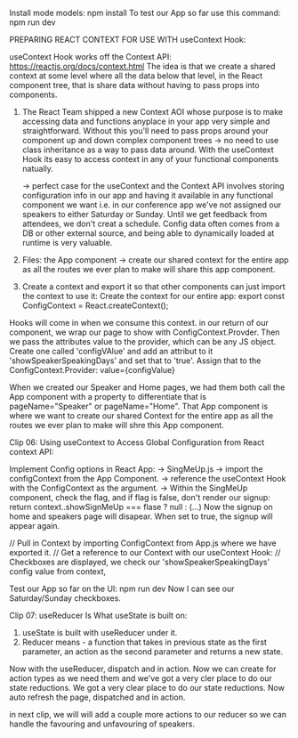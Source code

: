 Install mode models: npm install
To test our App so far use this command: npm run dev

PREPARING REACT CONTEXT FOR USE WITH useContext Hook:

useContext Hook works off the Context API: https://reactjs.org/docs/context.html
The idea is that we create a shared context at some level where all the data below that level, in the React component tree, that is share data without
having to pass props into components.

1. The React Team shipped a new Context AOI whose purpose is to make accessing data and functions anyplace in your app very simple and straightforward.
   Without this you'll need to pass props around your component up and down complex component trees -> no need to use class inheritance as a way to pass data around. With the useContext Hook its easy to access context in any of your functional components natually.

   -> perfect case for the useContext and the Context API involves storing configuration info in our app and having it available in any functional component we want i.e. in our conference app we've not assigned our speakers to either Saturday or Sunday. Until we get feedback from attendees, we don't creat a schedule. Config data often comes from a DB or other external source, and being able to dynamically loaded at runtime is very valuable.

2. Files: the App component -> create our shared context for the entire app as all the routes we ever plan to make will share this app component.
3. Create a context and export it so that other components can just import the context to use it:
   Create the context for our entire app:
   export const ConfigContext = React.createContext();

Hooks will come in when we consume this context.
in our return of our component, we wrap our page to show with ConfigContext.Provder. Then we pass the attributes value to the provider, which can be
any JS object. Create one called 'configVAlue' and add an attribut to it 'showSpeakerSpeakingDays' and set that to 'true'. Assign that to the
ConfigContext.Provider: value={configValue}

When we created our Speaker and Home pages, we had them both call the App component with a property to differentiate that is pageName="Speaker"
or pageName="Home". That App component is where we want to create our shared Context for the entire app as all the routes we ever plan to
make will shre this App component.

Clip 06: Using useContext to Access Global Configuration from React context API:

Implement Config options in React App:
-> SingMeUp.js -> import the configContext from the App Component.
-> reference the useContext Hook with the ConfigContext as the argument.
-> Within the SingMeUp component, check the flag, and if flag is false, don't render our signup:
return context..showSignMeUp === flase ? null : (...)
Now the signup on home and speakers page will disapear. When set to true, the signup will appear again.

// Pull in Context by importing ConfigContext from App.js where we have exported it.
// Get a reference to our Context with our useContext Hook:
// Checkboxes are displayed, we check our 'showSpeakerSpeakingDays' config value from context,

Test our App so far on the UI: npm run dev
Now I can see our Saturday/Sunday checkboxes.

Clip 07: useReducer Is What useState is built on:

1. useState is built with useReducer under it.
2. Reducer means - a function that takes in previous state as the first parameter, an action as the second parameter and returns a new state.

Now with the useReducer, dispatch and in action.
Now we can create for action types as we need them and we've got a very cler place to do our state reductions. We got a very clear
place to do our state reductions.
Now auto refresh the page, dispatched and in action.

in next clip, we will will add a couple more actions to our reducer so we can handle the favouring and unfavouring of speakers.
